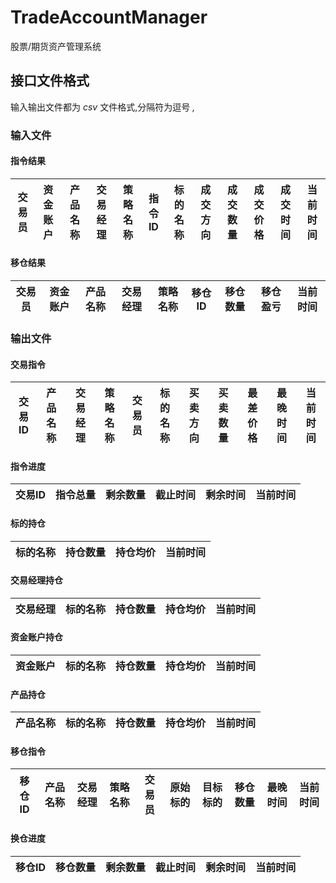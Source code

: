 # TradeAccountManager
股票/期货资产管理系统

## 接口文件格式
输入输出文件都为 *csv* 文件格式,分隔符为逗号 *,*
### 输入文件
#### 指令结果
| 交易员 | 资金账户 | 产品名称 | 交易经理 | 策略名称| 指令ID | 标的名称 | 成交方向 | 成交数量 | 成交价格 | 成交时间 | 当前时间 |
| :----: | :-----: | :----: | :----: | :----: | :----: | :----: | :----: | :----: | :----: | :----: | :----: |
#### 移仓结果
| 交易员 | 资金账户 | 产品名称 | 交易经理 | 策略名称| 移仓ID | 移仓数量 | 移仓盈亏 | 当前时间 |
| :----: | :-----: | :----: | :----: | :----: | :----: | :----: | :----: | :----: |

### 输出文件
#### 交易指令
| 交易ID | 产品名称 | 交易经理 | 策略名称 | 交易员 | 标的名称 | 买卖方向 | 买卖数量 | 最差价格 | 最晚时间 | 当前时间 |
| :----: | :----: | :----: | :----: | :----: | :----: | :----: | :----: | :----: | :----: | :----: |
#### 指令进度
| 交易ID | 指令总量 | 剩余数量 | 截止时间 | 剩余时间 | 当前时间 |
| :----: | :----: | :----: | :----: | :----: | :----: |
#### 标的持仓
| 标的名称 | 持仓数量 | 持仓均价 | 当前时间 |
| :----: | :----: | :----: | :----: |
#### 交易经理持仓
| 交易经理 | 标的名称 | 持仓数量 | 持仓均价 | 当前时间 |
| :----: | :----: | :----: | :----: | :----: |
#### 资金账户持仓
| 资金账户 | 标的名称 | 持仓数量 | 持仓均价 | 当前时间 |
| :----: | :----: | :----: | :----: | :----: |
#### 产品持仓
| 产品名称 | 标的名称 | 持仓数量 | 持仓均价 | 当前时间 |
| :----: | :----: | :----: | :----: | :----: |
#### 移仓指令
| 移仓ID | 产品名称 | 交易经理 | 策略名称 | 交易员 | 原始标的 | 目标标的 | 移仓数量 | 最晚时间 | 当前时间 |
| :----: | :----: | :----: | :----: | :----: | :----: | :----: | :----: | :----: | :----: |
#### 换仓进度
| 移仓ID | 移仓数量 | 剩余数量 | 截止时间 | 剩余时间 | 当前时间 |
| :----: | :----: | :----: | :----: | :----: | :----: |

